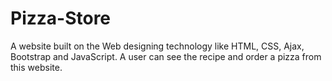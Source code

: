 # Pizza-Store
A website built on the Web designing technology like HTML, CSS, Ajax, Bootstrap and JavaScript. A user can see the recipe and order a pizza from this website.
